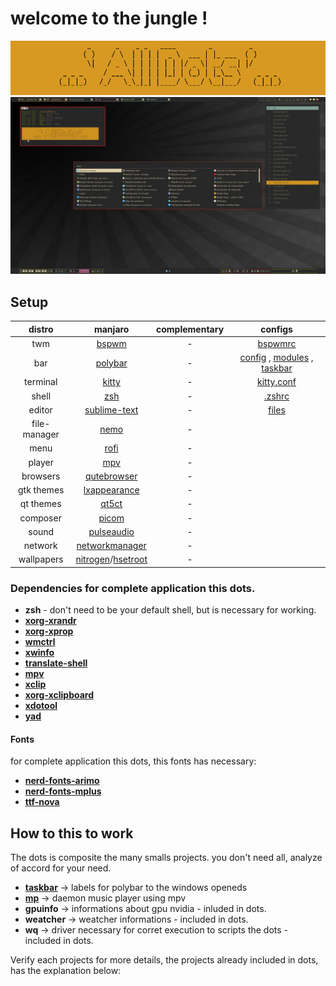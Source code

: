 # welcome to the jungle !
![my desktop](logodots.jpg)
![screenshoot](print.jpg)

## Setup

distro|manjaro | complementary | configs
:--:|:-------:|:------:|:-----:
twm|[bspwm](https://github.com/baskerville/bspwm) | - | [bspwmrc](bspwmrc)
bar|[polybar](https://github.com/polybar/polybar) | - | [config](polybar/config.bspwm) , [modules](polybar/modules) , [taskbar](polybar/taskbar)
terminal|[kitty](https://github.com/kovidgoyal/kitty)| - | [kitty.conf](kitty/kitty.conf)
shell|[zsh](https://www.zsh.org/)| - | [.zshrc](.zshrc)
editor|[sublime-text](http://www.sublimetext.com/3)| - | [files](sublime-text-3)
file-manager|[nemo](https://github.com/linuxmint/nemo)| - |
menu|[rofi](https://github.com/DaveDavenport/rofi)| - |
player|[mpv](https://mpv.io/)| - |
browsers|[qutebrowser](https://www.qutebrowser.org/)| - |
gtk themes|[lxappearance](https://lxde.org/)| - |
qt themes|[qt5ct](https://qt5ct.sourceforge.io/)| - |
composer|[picom](https://github.com/yshui/picom)| - |
sound|[pulseaudio](https://www.freedesktop.org/wiki/Software/PulseAudio/)| - |
network|[networkmanager](https://wiki.gnome.org/Projects/NetworkManager)| - |
wallpapers|[nitrogen](http://projects.l3ib.org/nitrogen/)/[hsetroot](https://github.com/himdel/hsetroot)| - |

### Dependencies for complete application this dots.

* **zsh** - don't need to be your default shell, but is necessary for working.
* **[xorg-xrandr](https://xorg.freedesktop.org/)**
* **[xorg-xprop](https://xorg.freedesktop.org/)**
* **[wmctrl](http://tripie.sweb.cz/utils/wmctrl/)**
* **[xwinfo](https://github.com/baskerville/xwinfo)**
* **[translate-shell](https://www.soimort.org/translate-shell/)**
* **[mpv](https://mpv.io/)**
* **[xclip](https://github.com/astrand/xclip)**
* **[xorg-xclipboard](https://xorg.freedesktop.org/)**
* **[xdotool](http://www.semicomplete.com/projects/xdotool/)**
* **[yad](https://github.com/v1cont/yad)**

#### Fonts
for complete application this dots, this fonts has necessary:
* **[nerd-fonts-arimo](https://github.com/ryanoasis/nerd-fonts)**
* **[nerd-fonts-mplus](https://github.com/ryanoasis/nerd-fonts)**
* **[ttf-nova](http://openfontlibrary.org/font/nova)**

## How to this to work

The dots is composite the many smalls projects. you don't need all, analyze of accord for your need.
 
* **[taskbar](https://github.com/odilonscoelho/taskbar)** -> labels for polybar to the windows openeds
* **[mp](https://github.com/odilonscoelho/mp)** -> daemon music player using mpv
* **gpuinfo** -> informations about gpu nvidia - inluded in dots.
* **weatcher** -> weatcher informations - included in dots.
* **wq** -> driver necessary for corret execution to scripts the dots - included in dots.

Verify each projects for more details, the projects already included in dots, has the explanation below:

